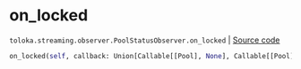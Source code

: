 # on_locked
`toloka.streaming.observer.PoolStatusObserver.on_locked` | [Source code](https://github.com/Toloka/toloka-kit/blob/v0.1.24/src/streaming/observer.py#L219)

```python
on_locked(self, callback: Union[Callable[[Pool], None], Callable[[Pool], Awaitable[None]]])
```

